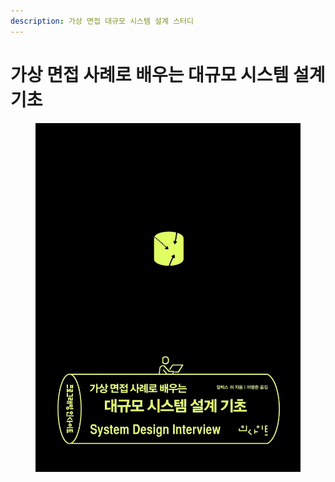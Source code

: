 ```yaml
---
description: 가상 면접 대규모 시스템 설계 스터디
---
```


# 가상 면접 사례로 배우는 대규모 시스템 설계 기초

<figure><img src="../../.gitbook/assets/image (2) (1) (1) (1) (1).png" alt=""><figcaption></figcaption></figure>
